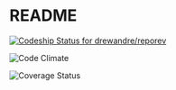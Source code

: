 # README

[ ![Codeship Status for drewandre/reporev](https://app.codeship.com/projects/3a1278a0-94b9-0135-3636-26f9e1beef69/status?branch=master)](https://app.codeship.com/projects/251025)

![Code Climate](https://codeclimate.com/github/<drewandre>/<reporev>.png)

![Coverage Status](https://coveralls.io/repos/<drewandre>/<reporev>/badge.png)
